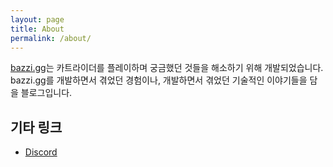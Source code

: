 ```yaml
---
layout: page
title: About
permalink: /about/
---
```


[bazzi.gg](https://bazzi.gg)는 카트라이더를 플레이하며 궁금했던 것들을 해소하기 위해 개발되었습니다.  
bazzi.gg를 개발하면서 겪었던 경험이나, 개발하면서 겪었던 기술적인 이야기들을 담을 블로그입니다.

## 기타 링크

- [Discord](https://discord.gg/BXcwFpFSc7)
